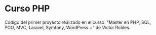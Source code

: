 # Curso PHP

Codigo del primer proyecto realizado en el curso: "Master en PHP, SQL, POO, MVC, Laravel, Symfony, WordPress +" de Victor Robles.
